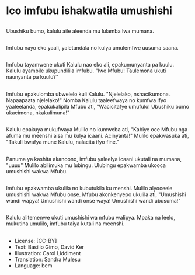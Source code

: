 # Ico imfubu ishakwatila umushishi

##
Ubushiku bumo, kalulu aile aleenda mu lulamba lwa mumana.

##
Imfubu nayo eko yaali, yaletandala no kulya umulemfwe uusuma saana.

##
Imfubu tayamwene ukuti Kalulu nao eko ali, epakumunyanta pa kuulu. Kalulu ayambile ukupundilila imfubu. "Iwe Mfubu! Taulemona ukuti naunyanta pa kuulu?"

##
Imfubu epakulomba ubwelelo kuli Kalulu. "Njelelako, nshacikumona. Napaapaata njelelako!" Nomba Kalulu taaleefwaya no kumfwa ifyo yaaleelanda, epakukalipila Mfubu ati, "Wacicitafye umufulo! Ubushiku bumo ukacimona, nkakulimuna!"

##
Kalulu epakuya mukufwaya Mulilo no kumweba ati, "Kabiye oce Mfubu nga afuma mu meenshi aisa mu kulya icaani. Acinyanta!" Mulilo epakwasuka ati, "Takuli bwafya mune Kalulu, nalacita ifyo fine."

##
Panuma ya kashita akanoono, imfubu yaleelya icaani ukutali na mumana, "uuuu" Mulilo abilimuka mu lubingu. Ulubingu epakwamba ukooca umushishi wakwa Mfubu.

##
Imfubu epakwamba ukulila no kubutukila ku menshi. Mulilo alyoceele umushishi wakwa Mfubu onse. Mfubu akonkenyepo ukulila ati, "Umushishi wandi wapya! Umushishi wandi onse waya! Umushishi wandi ubusuma!"

##
Kalulu alitemenwe ukuti umushishi wa mfubu walipya. Mpaka na leelo, mukutina umulilo, imfubu taiya kutali na meenshi.

##
* License: [CC-BY]
* Text: Basilio Gimo, David Ker
* Illustration: Carol Liddiment
* Translation: Sandra Mulesu
* Language: bem

